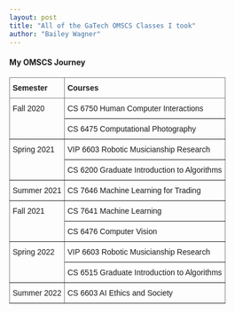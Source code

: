 ```yaml
---
layout: post
title: "All of the GaTech OMSCS Classes I took"
author: "Bailey Wagner"
---
```


#### My OMSCS Journey

<style type="text/css">
.tg  {border-collapse:collapse;border-spacing:0;}
.tg td{border-color:black;border-style:solid;border-width:1px;font-family:Arial, sans-serif;font-size:14px;
  overflow:hidden;padding:10px 5px;word-break:normal;}
.tg th{border-color:black;border-style:solid;border-width:1px;font-family:Arial, sans-serif;font-size:14px;
  font-weight:normal;overflow:hidden;padding:10px 5px;word-break:normal;}
.tg .tg-fymr{border-color:inherit;font-weight:bold;text-align:left;vertical-align:top}
.tg .tg-0pky{border-color:inherit;text-align:left;vertical-align:top}
</style>
<table class="tg">
<thead>
  <tr>
    <th class="tg-fymr">Semester</th>
    <th class="tg-fymr">Courses</th>
  </tr>
</thead>
<tbody>
  <tr>
    <td class="tg-0pky" rowspan="2">Fall 2020</td>
    <td class="tg-0pky">CS 6750 Human Computer Interactions</td>
  </tr>
  <tr>
    <td class="tg-0pky">CS 6475 Computational Photography</td>
  </tr>
  <tr>
    <td class="tg-0pky" rowspan="2">Spring 2021</td>
    <td class="tg-0pky">VIP 6603 Robotic Musicianship Research</td>
  </tr>
  <tr>
    <td class="tg-0pky">CS 6200 Graduate Introduction to Algorithms</td>
  </tr>
  <tr>
    <td class="tg-0pky">Summer 2021</td>
    <td class="tg-0pky">CS 7646 Machine Learning for Trading</td>
  </tr>
  <tr>
    <td class="tg-0pky" rowspan="2">Fall 2021</td>
    <td class="tg-0pky">CS 7641 Machine Learning</td>
  </tr>
  <tr>
    <td class="tg-0pky">CS 6476 Computer Vision</td>
  </tr>
  <tr>
    <td class="tg-0pky" rowspan="2">Spring 2022</td>
    <td class="tg-0pky">VIP 6603 Robotic Musicianship Research</td>
  </tr>
  <tr>
    <td class="tg-0pky">CS 6515 Graduate Introduction to Algorithms</td>
  </tr>
  <tr>
    <td class="tg-0pky">Summer 2022</td>
    <td class="tg-0pky">CS 6603 AI Ethics and Society</td>
  </tr>
</tbody>
</table>
